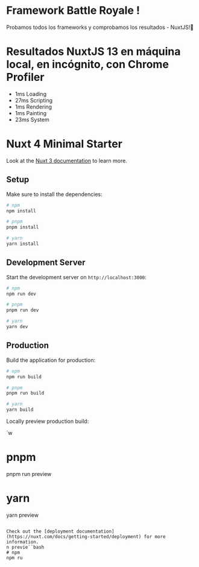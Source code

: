 # Framework Battle Royale ! 

Probamos todos los frameworks y comprobamos los resultados - NuxtJS!🤫

# Resultados NuxtJS 13 en máquina local, en incógnito, con Chrome Profiler
* 1ms Loading
* 27ms Scripting
* 1ms Rendering
* 1ms Painting
* 23ms System


# Nuxt 4 Minimal Starter

Look at the [Nuxt 3 documentation](https://nuxt.com/docs/getting-started/introduction) to learn more.

## Setup

Make sure to install the dependencies:

```bash
# npm
npm install

# pnpm
pnpm install

# yarn
yarn install
```

## Development Server

Start the development server on `http://localhost:3000`:

```bash
# npm
npm run dev

# pnpm
pnpm run dev

# yarn
yarn dev
```

## Production

Build the application for production:

```bash
# npm
npm run build

# pnpm
pnpm run build

# yarn
yarn build
```

Locally preview production build:

`w

# pnpm
pnpm run preview

# yarn
yarn preview
```

Check out the [deployment documentation](https://nuxt.com/docs/getting-started/deployment) for more information.
n previe``bash
# npm
npm ru
